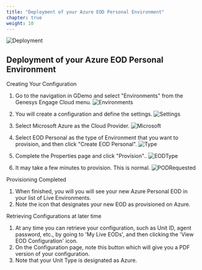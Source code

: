 ```yaml
---
title: "Deployment of your Azure EOD Personal Environment"
chapter: true
weight: 10
---
```


![Deployment](/images/UserConfig2-768x300.jpg)
## Deployment of your Azure EOD Personal Environment

Creating Your Configuration
 1. Go to the navigation in GDemo and select "Environments" from the Genesys Engage Cloud menu.
![Environments](/images/file_1604107212047_gecEnvironments.jpg)

 2. You will create a configuration and define the settings.
![Settings](/images/file_1604373858266_gecEODPersonalNew.jpg)


 4. Select Microsoft Azure as the Cloud Provider.
![Microsoft](/images/file_1622738616041_chooseAzureProvider.png)

 4. Select EOD Personal as the type of Environment that you want to provision, and then click "Create EOD Personal".
![Type](/images/file_1604372953844_gecEODPersonalType.jpg) 
 5. Complete the Properties page and click "Provision"..
![EODType](/images/file_1604374043471_gecEODPersonalType.jpg) 

 6. It may take a few minutes to provision. This is normal.
![PODRequested](/images/file_1604348078978_gecPOCRequested.jpg) 


Provisioning Completed
 1. When finished, you will you will see your new Azure Personal EOD in your list of Live Environments.
 2. Note the icon that designates your new EOD as provisioned on Azure.

Retrieving Configurations at later time
 1. At any time you can retrieve your configuration, such as Unit ID, agent password, etc., by going to 'My Live EODs', and then clicking the 'View EOD Configuration' icon.
 2. On the Configuration page, note this button which will give you a PDF version of your configuration.
 3. Note that your Unit Type is designated as Azure.

